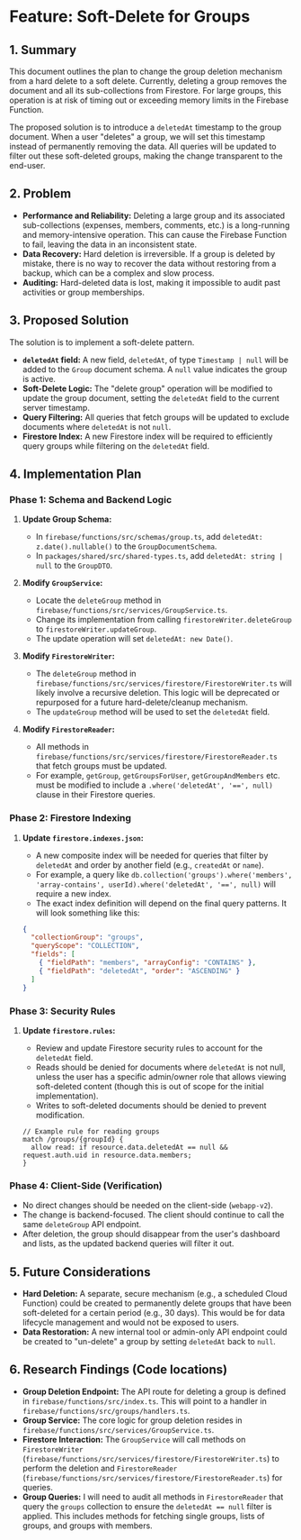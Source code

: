 # Feature: Soft-Delete for Groups

## 1. Summary

This document outlines the plan to change the group deletion mechanism from a hard delete to a soft delete. Currently, deleting a group removes the document and all its sub-collections from Firestore. For large groups, this operation is at risk of timing out or exceeding memory limits in the Firebase Function.

The proposed solution is to introduce a `deletedAt` timestamp to the group document. When a user "deletes" a group, we will set this timestamp instead of permanently removing the data. All queries will be updated to filter out these soft-deleted groups, making the change transparent to the end-user.

## 2. Problem

- **Performance and Reliability:** Deleting a large group and its associated sub-collections (expenses, members, comments, etc.) is a long-running and memory-intensive operation. This can cause the Firebase Function to fail, leaving the data in an inconsistent state.
- **Data Recovery:** Hard deletion is irreversible. If a group is deleted by mistake, there is no way to recover the data without restoring from a backup, which can be a complex and slow process.
- **Auditing:** Hard-deleted data is lost, making it impossible to audit past activities or group memberships.

## 3. Proposed Solution

The solution is to implement a soft-delete pattern.

- **`deletedAt` field:** A new field, `deletedAt`, of type `Timestamp | null` will be added to the `Group` document schema. A `null` value indicates the group is active.
- **Soft-Delete Logic:** The "delete group" operation will be modified to update the group document, setting the `deletedAt` field to the current server timestamp.
- **Query Filtering:** All queries that fetch groups will be updated to exclude documents where `deletedAt` is not `null`.
- **Firestore Index:** A new Firestore index will be required to efficiently query groups while filtering on the `deletedAt` field.

## 4. Implementation Plan

### Phase 1: Schema and Backend Logic

1.  **Update Group Schema:**
    - In `firebase/functions/src/schemas/group.ts`, add `deletedAt: z.date().nullable()` to the `GroupDocumentSchema`.
    - In `packages/shared/src/shared-types.ts`, add `deletedAt: string | null` to the `GroupDTO`.

2.  **Modify `GroupService`:**
    - Locate the `deleteGroup` method in `firebase/functions/src/services/GroupService.ts`.
    - Change its implementation from calling `firestoreWriter.deleteGroup` to `firestoreWriter.updateGroup`.
    - The update operation will set `deletedAt: new Date()`.

3.  **Modify `FirestoreWriter`:**
    - The `deleteGroup` method in `firebase/functions/src/services/firestore/FirestoreWriter.ts` will likely involve a recursive deletion. This logic will be deprecated or repurposed for a future hard-delete/cleanup mechanism.
    - The `updateGroup` method will be used to set the `deletedAt` field.

4.  **Modify `FirestoreReader`:**
    - All methods in `firebase/functions/src/services/firestore/FirestoreReader.ts` that fetch groups must be updated.
    - For example, `getGroup`, `getGroupsForUser`, `getGroupAndMembers` etc. must be modified to include a `.where('deletedAt', '==', null)` clause in their Firestore queries.

### Phase 2: Firestore Indexing

1.  **Update `firestore.indexes.json`:**
    - A new composite index will be needed for queries that filter by `deletedAt` and order by another field (e.g., `createdAt` or `name`).
    - For example, a query like `db.collection('groups').where('members', 'array-contains', userId).where('deletedAt', '==', null)` will require a new index.
    - The exact index definition will depend on the final query patterns. It will look something like this:

    ```json
    {
      "collectionGroup": "groups",
      "queryScope": "COLLECTION",
      "fields": [
        { "fieldPath": "members", "arrayConfig": "CONTAINS" },
        { "fieldPath": "deletedAt", "order": "ASCENDING" }
      ]
    }
    ```

### Phase 3: Security Rules

1.  **Update `firestore.rules`:**
    - Review and update Firestore security rules to account for the `deletedAt` field.
    - Reads should be denied for documents where `deletedAt` is not null, unless the user has a specific admin/owner role that allows viewing soft-deleted content (though this is out of scope for the initial implementation).
    - Writes to soft-deleted documents should be denied to prevent modification.

    ```
    // Example rule for reading groups
    match /groups/{groupId} {
      allow read: if resource.data.deletedAt == null && request.auth.uid in resource.data.members;
    }
    ```

### Phase 4: Client-Side (Verification)

- No direct changes should be needed on the client-side (`webapp-v2`).
- The change is backend-focused. The client should continue to call the same `deleteGroup` API endpoint.
- After deletion, the group should disappear from the user's dashboard and lists, as the updated backend queries will filter it out.

## 5. Future Considerations

- **Hard Deletion:** A separate, secure mechanism (e.g., a scheduled Cloud Function) could be created to permanently delete groups that have been soft-deleted for a certain period (e.g., 30 days). This would be for data lifecycle management and would not be exposed to users.
- **Data Restoration:** A new internal tool or admin-only API endpoint could be created to "un-delete" a group by setting `deletedAt` back to `null`.

## 6. Research Findings (Code locations)

- **Group Deletion Endpoint:** The API route for deleting a group is defined in `firebase/functions/src/index.ts`. This will point to a handler in `firebase/functions/src/groups/handlers.ts`.
- **Group Service:** The core logic for group deletion resides in `firebase/functions/src/services/GroupService.ts`.
- **Firestore Interaction:** The `GroupService` will call methods on `FirestoreWriter` (`firebase/functions/src/services/firestore/FirestoreWriter.ts`) to perform the deletion and `FirestoreReader` (`firebase/functions/src/services/firestore/FirestoreReader.ts`) for queries.
- **Group Queries:** I will need to audit all methods in `FirestoreReader` that query the `groups` collection to ensure the `deletedAt == null` filter is applied. This includes methods for fetching single groups, lists of groups, and groups with members.
